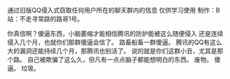 
通过旧版QQ侵入式窃取任何用户所在的聊天群内的信息
仅供学习使用
制作：B站：不走寻常路的路哥1号。

你真信啊？傻逼东西，小脑萎缩才能相信腾讯的防护能被这么随便侵入
还是连续侵入几个月，也就你们那群傻逼会信了。
路畜船畜一群傻逼。
腾讯的QQ有这么大的漏洞还能持续几个月，那腾讯也别活了。
说的就是你们这群小丑，尤其是那个路。
自己被欺骗了这么久，但凡有一点点脑子都能想明白的东西。
废物。
傻逼。
垃圾。
